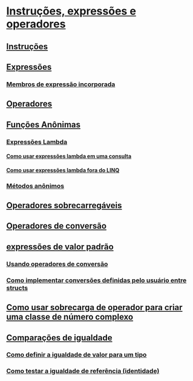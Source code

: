 # [Instruções, expressões e operadores](index.md)
## [Instruções](statements.md)
## [Expressões](expressions.md)
### [Membros de expressão incorporada](expression-bodied-members.md)
## [Operadores](operators.md)
## [Funções Anônimas](anonymous-functions.md)
### [Expressões Lambda](lambda-expressions.md)
#### [Como usar expressões lambda em uma consulta](how-to-use-lambda-expressions-in-a-query.md)
#### [Como usar expressões lambda fora do LINQ](how-to-use-lambda-expressions-outside-linq.md)
### [Métodos anônimos](anonymous-methods.md)
## [Operadores sobrecarregáveis](overloadable-operators.md)
## [Operadores de conversão](conversion-operators.md)
## [expressões de valor padrão](default-value-expressions.md)
### [Usando operadores de conversão](using-conversion-operators.md)
### [Como implementar conversões definidas pelo usuário entre structs](how-to-implement-user-defined-conversions-between-structs.md)
## [Como usar sobrecarga de operador para criar uma classe de número complexo](how-to-use-operator-overloading-to-create-a-complex-number-class.md)
## [Comparações de igualdade](equality-comparisons.md)
### [Como definir a igualdade de valor para um tipo](how-to-define-value-equality-for-a-type.md)
### [Como testar a igualdade de referência (identidade)](how-to-test-for-reference-equality-identity.md)
